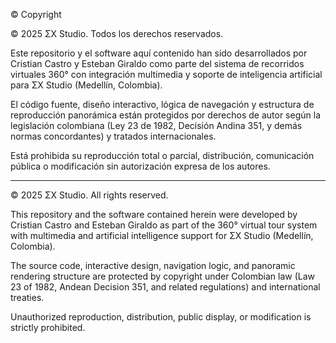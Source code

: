 © Copyright

© 2025 ΣΧ Studio. Todos los derechos reservados.

Este repositorio y el software aquí contenido han sido desarrollados por Cristian Castro y Esteban Giraldo como parte del sistema de recorridos virtuales 360° con integración multimedia y soporte de inteligencia artificial para ΣΧ Studio (Medellín, Colombia).

El código fuente, diseño interactivo, lógica de navegación y estructura de reproducción panorámica están protegidos por derechos de autor según la legislación colombiana (Ley 23 de 1982, Decisión Andina 351, y demás normas concordantes) y tratados internacionales.

Está prohibida su reproducción total o parcial, distribución, comunicación pública o modificación sin autorización expresa de los autores.

---

© 2025 ΣΧ Studio. All rights reserved.

This repository and the software contained herein were developed by Cristian Castro and Esteban Giraldo as part of the 360° virtual tour system with multimedia and artificial intelligence support for ΣΧ Studio (Medellín, Colombia).

The source code, interactive design, navigation logic, and panoramic rendering structure are protected by copyright under Colombian law (Law 23 of 1982, Andean Decision 351, and related regulations) and international treaties.

Unauthorized reproduction, distribution, public display, or modification is strictly prohibited.
